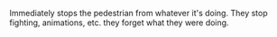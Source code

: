 Immediately stops the pedestrian from whatever it's doing. They stop fighting, animations, etc. they forget what they were doing.